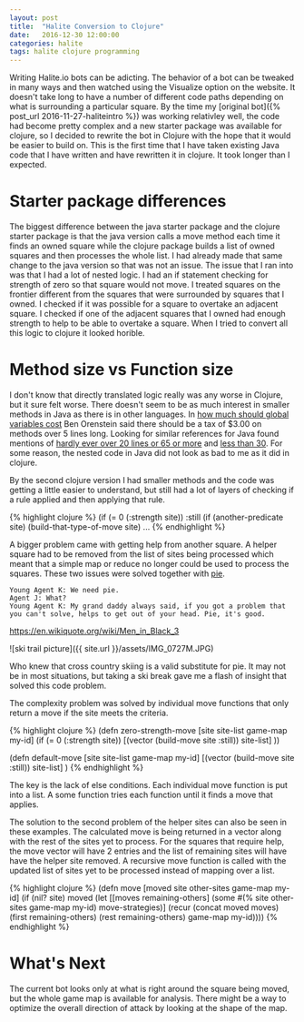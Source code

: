 ```yaml
---
layout: post
title:  "Halite Conversion to Clojure"
date:   2016-12-30 12:00:00
categories: halite
tags: halite clojure programming
---
```

Writing Halite.io bots can be adicting.  The behavior of a bot can be tweaked in many ways and then watched using the 
Visualize option on the website.  It doesn't take long to have a number of different code paths depending on what 
is surrounding a particular square.  By the time my [original bot]({% post_url 2016-11-27-haliteintro %}) was working 
relativley well, the code had become pretty complex
and a new starter package was available for clojure, so I decided to rewrite the bot in Clojure with the hope that it
would be easier to build on.  This is the first time that I have taken existing Java code that I have written and have 
rewritten it in clojure.  It took longer than I expected.

Starter package differences
===========================

The biggest difference between the java starter package and the clojure starter package is that the java version calls
a move method each time it finds an owned square while the clojure package builds a list of owned squares and then
processes the whole list.  I had already made that same change to the java version so that was not an issue.  The
issue that I ran into was that I had a lot of nested logic.  I had an if statement checking for strength of zero so 
that square would not move.  I treated squares on the frontier different from the squares that were surrounded 
by squares that I owned.  I checked if it was possible for a square to overtake an adjacent square.  I checked if
one of the adjacent squares that I owned had enough strength to help to be able to overtake a square.  When I tried
to convert all this logic to clojure it looked horible.  

Method size vs Function size
============================

I don't know that directly translated logic really was any worse in Clojure, but it sure felt worse.  There doesn't
seem to be as much interest in smaller methods in Java as there is in other languages.  In [how much should global variables cost](http://www.benorenstein.com/blog/how-much-should-global-variables-cost) Ben Orenstein said there should
be a tax of $3.00 on methods over 5 lines long.  Looking for similar references for Java found mentions of
[hardly ever over 20 lines or 65 or more](http://softwareengineering.stackexchange.com/questions/133404/what-is-the-ideal-length-of-a-method-for-you)
and [less than 30](http://swreflections.blogspot.com/2012/12/rule-of-30-when-is-method-class-or.html).  For some reason,
the nested code in Java did not look as bad to me as it did in clojure.

By the second clojure version I had smaller methods and the code was getting a little easier to understand, but still had 
a lot of layers of checking if a rule applied and then applying that rule.

{% highlight clojure %}
  (if (= 0 (:strength site))
    :still
    (if (another-predicate site)
      (build-that-type-of-move site)
    ...
{% endhighlight %}

A bigger problem came with getting help from another square.  A helper square had to be removed from the list
of sites being processed which meant that a simple map or reduce no longer could be used to process the squares.  These 
two issues were solved together with [pie](https://www.google.com/url?sa=t&rct=j&q=&esrc=s&source=web&cd=1&cad=rja&uact=8&ved=0ahUKEwjG9IOjg5rRAhWC7IMKHet-AOUQtwIIGjAA&url=https%3A%2F%2Fwww.youtube.com%2Fwatch%3Fv%3Dlz1AnLn6f04&usg=AFQjCNGZ2WZRCzfsLqCR91uSLmgPhyM5Fg&sig2=BcLyFRfm_qDvuW2aiE-ocQ).


>
    Young Agent K: We need pie.
    Agent J: What?
    Young Agent K: My grand daddy always said, if you got a problem that you can't solve, helps to get out of your head. Pie, it's good.
>
https://en.wikiquote.org/wiki/Men_in_Black_3


![ski trail picture]({{ site.url }}/assets/IMG_0727M.JPG)

Who knew that cross country skiing is a valid substitute for pie. It may not be in most situations, but taking a ski break 
gave me a flash of insight that solved this code problem.

The complexity problem was solved by individual move functions that only return a move if the site meets the criteria.

{% highlight clojure %}
(defn zero-strength-move [site site-list game-map my-id]
  (if (= 0 (:strength site))
    [(vector (build-move site :still)) site-list]
    ))

(defn default-move [site site-list game-map my-id]
  [(vector (build-move site :still)) site-list]
  )
{% endhighlight %}

The key is the lack of else conditions.  Each individual move function is put into a list.  A some function
tries each function until it finds a move that applies.

The solution to the second problem of the helper sites can also be seen in these examples.  The calculated move
is being returned in a vector along with the rest of the sites yet to process.  For the squares that require help,
the move vector will have 2 entries and the list of remaining sites will have have the helper site removed.  A recursive
move function is called with the updated list of sites yet to be processed instead of mapping over a list.

{% highlight clojure %}
(defn move [moved site other-sites game-map my-id]
  (if (nil? site)
    moved
    (let [[moves remaining-others] (some #(% site other-sites game-map my-id) move-strategies)]
      (recur (concat moved moves) (first remaining-others) (rest remaining-others) game-map my-id))))
{% endhighlight %}

What's Next
===========

The current bot looks only at what is right around the square being moved, but the whole game map is available for
analysis. There might be a way to optimize the overall direction of attack by looking at the shape of the map.

